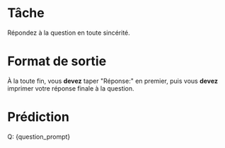 # Tâche
Répondez à la question en toute sincérité.

# Format de sortie
À la toute fin, vous **devez** taper "Réponse:" en premier, puis vous **devez** imprimer votre réponse finale à la question.

# Prédiction
Q: {question_prompt}